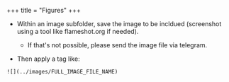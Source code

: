 +++
title = "Figures"
+++

- Within an image subfolder, save the image to be incldued (screenshot using a tool like flameshot.org if needed). 
  - If that's not possible, please send the image file via telegram. 

- Then apply a tag like:

```
![](../images/FULL_IMAGE_FILE_NAME)
```

